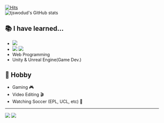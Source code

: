 [![Hits](https://hits.seeyoufarm.com/api/count/incr/badge.svg?url=https%3A%2F%2Fgithub.com%2Ftjswodud&count_bg=%2341AEFF&title_bg=%23373737&icon=&icon_color=%23FFFFFF&title=hits&edge_flat=false)](https://hits.seeyoufarm.com)
<br>
![tjswodud's GitHub stats](https://github-readme-stats.vercel.app/api?username=tjswodud&show_icons=true&theme=cobalt)
## &#128218; I have learned...
* <img src="https://img.shields.io/badge/Python-00599C?style=flat-square&logo=Python&logoColor=white"/></a>
* <img src="https://img.shields.io/badge/C-00599C?style=flat-square&logo=C&logoColor=white"/></a> <img src="https://img.shields.io/badge/C++-00599C?style=flat-square&logo=C%2B%2B&logoColor=white"/></a>
* Web Programming
* Unity & Unreal Engine(Game Dev.)
## &#127955; Hobby
* Gaming &#127918;
* Video Editing 🎬
* Watching Soccer (EPL, UCL, etc) :blue_heart:
---
<a href="https://www.instagram.com/jae_young.02" target="_blank"><img src="https://img.shields.io/badge/jae_young.02-white?style=round-square&logo=Instagram&logoColor=E4405F"/></a>
<a href="mailto:tjswodud85@gmail.com" target="_blank"><img src="https://img.shields.io/badge/Gmail-F07C3E?style=round-square&logo=Gmail&logoColor=EA4335"/></a>
